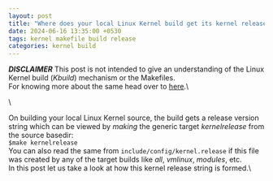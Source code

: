 ```yaml
---
layout: post
title: "Where does your local Linux Kernel build get its kernel release version string from?"
date: 2024-06-16 13:35:00 +0530
tags: kernel makefile build release
categories: kernel build
---
```

***DISCLAIMER*** This post is not intended to give an understanding of the Linux
Kernel build (*Kbuild*) mechanism or the Makefiles.\
For knowing more about the same head over to [here](https://docs.kernel.org/kbuild/makefiles.html).\
<!--exstart-->\
On building your local Linux Kernel source, the build gets a release version string which can be viewed by *making* the generic target *kernelrelease* from the source basedir:\
```$make kernelrelease```\
You can also read the same from ```include/config/kernel.release``` if this file was
created by any of the target builds like *all*, *vmlinux*, *modules*, etc.\
In this post let us take a look at how this kernel release string is formed.\
<!--exend-->
